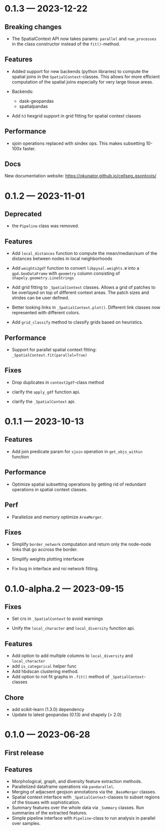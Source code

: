 
<a id='changelog-0.1.3'></a>
# 0.1.3 — 2023-12-22

## Breaking changes

- The SpatialContext API now takes params: `parallel` and `num_processes` in the class constructor instead of the `fit()`-method.

## Features

- Added support for new backends (python libraries) to compute the spatial joins in the `SpatialContext`-classes. This allows for more efficient computation of the spatial joins especially for very large tissue areas.
- Backends:
    - dask-geopandas
    - spatialpandas

- Add `h3` hexgrid support in grid fitting for spatial context classes

## Performance
- sjoin operations replaced with sindex ops. This makes subsetting 10-100x faster.

## Docs
New documentation website: https://okunator.github.io/cellseg_gsontools/

<a id='changelog-0.1.2'></a>
# 0.1.2 — 2023-11-01

## Deprecated

- the `Pipeline` class was removed.

## Features

- Add `local_distances` function to compute the mean/median/sum of the distances between nodes in local neighborhoods

- Add `weights2gdf` function to convert `libpysal.weights.W` into a `gpd.GeoDataFrame` with `geometry` column consisting of `shapely.geometry.LineStrings`
- Add grid fitting to `_SpatialContext` classes. Allows a grid of patches to be overlayed on top of different context areas. The patch sizes and strides can be user defined.
- Better looking links in `_SpatialContext.plot()`. Different link classes now represented with different colors.
- Add `grid_classify` method to classify grids based on heuristics.

## Performance
- Support for parallel spatial context fitting: `_SpatialContext.fit(parallel=True)`

## Fixes

- Drop duplicates in `context2gdf`-class method

- clarify the `apply_gdf` function api.
- clarify the `_SpatialContext` api.

<a id='changelog-0.1.1'></a>
# 0.1.1 — 2023-10-13

## Features

- Add join predicate param for `sjoin` operation in `get_objs_within` function

## Performance

- Optimize spatial subsetting operations by getting rid of redundant operations in spatial context classes.

## Perf

- Parallelize and memory optimize `AreaMerger`.

## Fixes

- Simplify `border_network` computation and return only the node-node links that go accross the border.
- Simplify weights plotting interfacee

- Fix bug in interface and roi network fitting.

<a id='changelog-0.1.0-alpha.2'></a>
# 0.1.0-alpha.2 — 2023-09-15

## Fixes

- Set crs in `_SpatialContext` to avoid warnings

- Unify the `local_character` and `local_diversity` function api.

## Features

- Add option to add multiple columns to `local_diversity` and `local_character`
- add `is_categorical` helper func
- Add hbdscan clustering method.
- Add option to not fit graphs in `.fit()` method of `_SpatialContext`-classes

## Chore
- add scikit-learn (1.3.0) dependency
- Update to latest geopandas (0.13) and shapely (> 2.0)

<a id='changelog-0.1.0'></a>
# 0.1.0 — 2023-06-28

## First release

## Features
- Morphological, graph, and diversity feature extraction methods.
- Parallelized dataframe operations via `pandarallel`.
- Merging of adjacsent geojson annotations via the `_BaseMerger` classes.
- Spatial context interface with `_SpatialContext`-classes to subset regions of the tissues with sophistication.
- Summary features over the whole data via `_Summary` classes. Run summaries of the extracted features.
- Simple pipeline interface with `Pipeline`-class to run analysis in parallel over samples.
